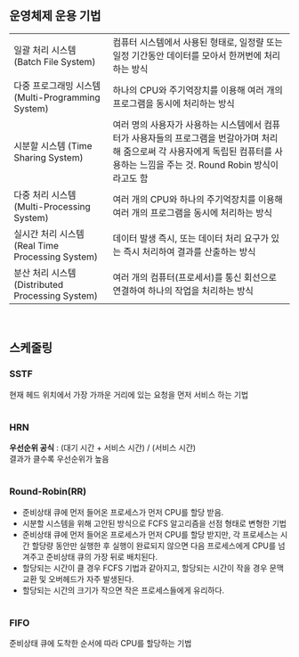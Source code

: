 ## 운영체제 운용 기법
|        |                   |
| :----- | :---------------- |
|일괄 처리 시스템 (Batch File System)| 컴퓨터 시스템에서 사용된 형태로, 일정랼 또는 일정 기간동안 데이터를 모아서 한꺼번에 처리하는 방식
|다중 프로그래밍 시스템 (Multi-Programming System)| 하나의 CPU와 주기억장치를 이용해 여러 개의 프로그램을 동시에 처리하는 방식
|시분할 시스템 (Time Sharing System)| 여러 명의 사용자가 사용하는 시스템에서 컴퓨터가 사용자들의 프로그램을 번갈아가며 처리해 줌으로써 각 사용자에게 독립된 컴퓨터를 사용하는 느낌을 주는 것. Round Robin 방식이라고도 함
|다중 처리 시스템 (Multi-Processing System)| 여러 개의 CPU와 하나의 주기억장치를 이용해 여러 개의 프로그램을 동시에 처리하는 방식
|실시간 처리 시스템 (Real Time Processing System)| 데이터 발생 즉시, 또는 데이터 처리 요구가 있는 즉시 처리하여 결과를 산출하는 방식
|분산 처리 시스템 (Distributed Processing System)| 여러 개의 컴퓨터(프로세서)를 통신 회선으로 연결하여 하나의 작업을 처리하는 방식

<br>

## 스케줄링
### SSTF
현재 헤드 위치에서 가장 가까운 거리에 있는 요청을 먼저 서비스 하는 기법
#
### HRN
**우선순위 공식** : (대기 시간 + 서비스 시간) / (서비스 시간)  
결과가 클수록 우선순위가 높음  
#
### Round-Robin(RR)
* 준비상태 큐에 먼저 들어온 프로세스가 먼저 CPU를 할당 받음.  
* 시분할 시스템을 위해 고안된 방식으로 FCFS 알고리즘을 선점 형태로 변형한 기법
* 준비상태 큐에 먼저 들어온 프로세스가 먼저 CPU를 할당 받지만, 각 프로세스는 시간 할당량 동안만 실행한 후 실행이 완료되지 않으면 다음 프로세스에게 CPU를 넘겨주고 준비상태 큐의 가장 뒤로 배치된다.
* 할당되는 시간이 클 경우 FCFS 기법과 같아지고, 할당되는 시간이 작을 경우 문맥 교환 및 오버헤드가 자주 발생된다.
* 할당되는 시간의 크기가 작으면 작은 프로세스들에게 유리하다.
#
### FIFO
준비상태 큐에 도착한 순서에 따라 CPU를 할당하는 기법